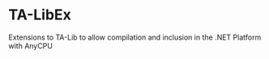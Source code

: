 # TA-LibEx
Extensions to TA-Lib to allow compilation and inclusion in the .NET Platform with AnyCPU
